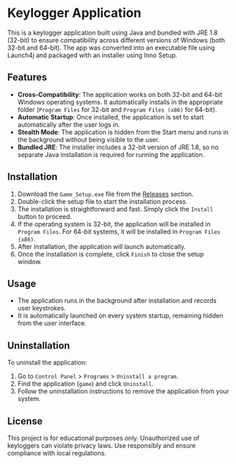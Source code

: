 # Keylogger Application

This is a keylogger application built using Java and bundled with JRE 1.8 (32-bit) to ensure compatibility across different versions of Windows (both 32-bit and 64-bit). The app was converted into an executable file using Launch4j and packaged with an installer using Inno Setup.

## Features

- **Cross-Compatibility**: The application works on both 32-bit and 64-bit Windows operating systems. It automatically installs in the appropriate folder (`Program Files` for 32-bit and `Program Files (x86)` for 64-bit).
- **Automatic Startup**: Once installed, the application is set to start automatically after the user logs in.
- **Stealth Mode**: The application is hidden from the Start menu and runs in the background without being visible to the user.
- **Bundled JRE**: The installer includes a 32-bit version of JRE 1.8, so no separate Java installation is required for running the application.

## Installation

1. Download the `Game_Setup.exe` file from the [Releases](#) section.
2. Double-click the setup file to start the installation process.
3. The installation is straightforward and fast. Simply click the `Install` button to proceed.
4. If the operating system is 32-bit, the application will be installed in `Program Files`. For 64-bit systems, it will be installed in `Program Files (x86)`.
5. After installation, the application will launch automatically.
6. Once the installation is complete, click `Finish` to close the setup window.

## Usage

- The application runs in the background after installation and records user keystrokes.
- It is automatically launched on every system startup, remaining hidden from the user interface.

## Uninstallation

To uninstall the application:
1. Go to `Control Panel` > `Programs` > `Uninstall a program`.
2. Find the application (`game`) and click `Uninstall`.
3. Follow the uninstallation instructions to remove the application from your system.

## License

This project is for educational purposes only. Unauthorized use of keyloggers can violate privacy laws. Use responsibly and ensure compliance with local regulations.
